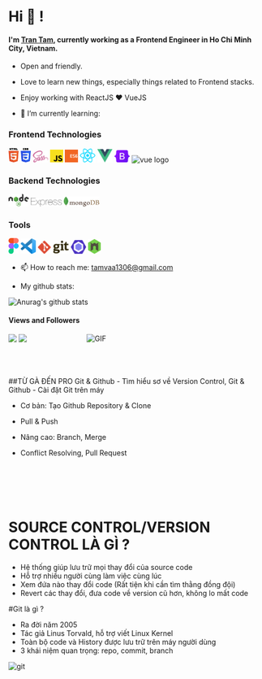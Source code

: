 # Hi 👋 !

#### I'm [Tran Tam](https://github.com/owentr1369), currently working as a Frontend Engineer in Ho Chi Minh City, Vietnam.

<!--
**owentr1369/owentr1369** is a ✨ _special_ ✨ repository because its `README.md` (this file) appears on your GitHub profile.

Here are some ideas to get you started:

- 🔭 I’m currently working on ...
- 🌱 I’m currently learning ...
- 👯 I’m looking to collaborate on ...
- 🤔 I’m looking for help with ...
- 💬 Ask me about ...
- 📫 How to reach me: ...
- 😄 Pronouns: ...
- ⚡ Fun fact: ...
-->
- Open and friendly.
- Love to learn new things, especially things related to Frontend stacks.
- Enjoy working with ReactJS ❤ VueJS

- 🌱 I’m currently learning:

### Frontend Technologies

<div>
  <img src ="./images/html-5.svg" alt="HTML5 logo" width="4%" title='HTML5'/>
  <img src ="./images/css-3.svg" alt="CSS3 logo" width="4%" title='CSS3'/>
  <img src ="./images/sass.svg" alt="Sass logo" width="6%" title='Sass'/>
  <img src ="./images/javascript.svg" alt="JavaScript logo" width="5%" title='JavaScript'/>
  <img src ="./images/es6.svg" alt="ES6 logo" width="5%" title='ES6'/>
  <img src ="./images/react.svg" alt="react logo" width="6%" title='React'/>
  <img src ="./images/vuejs.svg.png" alt="vue logo" width="6%" title='Vue'/>
  <img src ="./images/Bootstrap_logo.svg.png" alt="vue logo" width="6%" title='Bootstrap'/>
  <img src ="./images/tailwindcss.svg.png" alt="vue logo" width="8%" title='TailwindCSS'/>
  </div>
  
  ### Backend Technologies

<div>
  <img src ="./images/nodejs.svg" alt="Node logo" width="8%" title='Nodejs'/>
  <img src ="./images/express.svg" alt="express logo" width="12%" title='Express'/>
  <img src ="./images/mongodb.svg" alt="D3 logo" width="14%" title='MongoDB'/>
</div>

### Tools

<div>
  <img src ="./images/figma.svg" alt="Figma logo" width="4%" title='Figma'/>
  <img src ="./images/visual-studio-code.svg" alt="VS Code logo" width="6%" title='Visual Studio Code'/>
  <img src ="./images/git.svg" alt="Git logo" width="12%" title='Git'/>
  <img src ="./images/eslint.svg" alt="ESLint logo" width="6%" title='ESLint'/>
  <img src ="./images/nodemon.svg" alt="Nodemon logo" width="5%" title='Nodemon'/> 
</div>

- 📫 How to reach me: tamvaa1306@gmail.com

- My github stats:

![Anurag's github stats](https://github-readme-stats.vercel.app/api?username=owentr1369&theme=radical)


####  Views and Followers
![](https://i0.wp.com/s1.uphinh.org/2021/09/09/1a1d60ba032fca679a8bb71ebe5fa649.png)
<a href="https://github.com/owentr1369">
    <img src="https://komarev.com/ghpvc/?username=owentr1369">
	</a><a href="https://github.com/owentr1369"></a>
<img align="right" alt="GIF" src="https://media.giphy.com/media/p4NLw3I4U0idi/giphy.gif" width="350px" />

<br/>
<br/>

<br/>
##TỪ GÀ ĐẾN PRO Git & Github
- Tìm hiểu sơ về Version Control, Git & Github
- Cài đặt Git trên máy

- Cơ bản: Tạo Github Repository & Clone
- Pull & Push

- Nâng cao: Branch, Merge
- Conflict Resolving, Pull Request

<br/>
<br/>
<br/>
<br/>

# SOURCE CONTROL/VERSION CONTROL LÀ GÌ ?
- Hệ thống giúp lưu trữ mọi thay đổi của source code
- Hỗ trợ nhiều người cùng làm việc cùng lúc
- Xem đứa nào thay đổi code (Rất tiện khi cần tìm thằng đồng đội)
- Revert các thay đổi, đưa code về version cũ hơn, không lo mất code

#Git là gì ?
- Ra đời  năm 2005
- Tác giả Linus Torvald, hỗ trợ viết Linux Kernel
- Toàn bộ code và History được lưu trữ trên máy người dùng
- 3 khái niệm quan trọng: repo, commit, branch

![git](https://www.sferalabs.cc/wp-content/uploads/github-logo-white-700x465.png)
